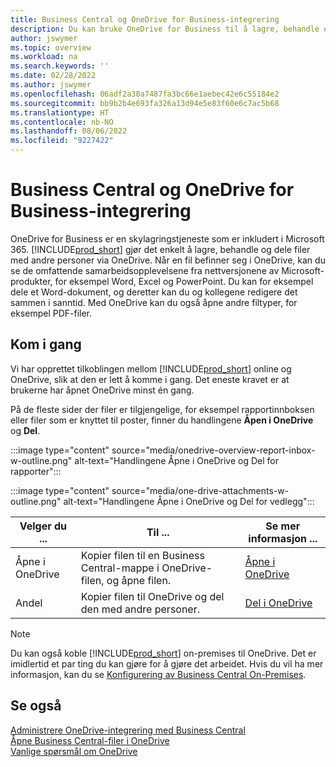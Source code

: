 ```yaml
---
title: Business Central og OneDrive for Business-integrering
description: Du kan bruke OneDrive for Business til å lagre, behandle og dele filer, for eksempel rapporter eller filvedlegg. Også hvis du staver det One Drive.
author: jswymer
ms.topic: overview
ms.workload: na
ms.search.keywords: ''
ms.date: 02/28/2022
ms.author: jswymer
ms.openlocfilehash: 06adf2a30a7487fa3bc66e1aebec42e6c55184e2
ms.sourcegitcommit: bb9b2b4e693fa326a13d94e5e83f60e6c7ac5b68
ms.translationtype: HT
ms.contentlocale: nb-NO
ms.lasthandoff: 08/06/2022
ms.locfileid: "9227422"
---
```

# <a name="business-central-and-onedrive-for-business-integration"></a>Business Central og OneDrive for Business-integrering

OneDrive for Business er en skylagringstjeneste som er inkludert i Microsoft 365. [!INCLUDE[prod_short](includes/prod_short.md)] gjør det enkelt å lagre, behandle og dele filer med andre personer via OneDrive. Når en fil befinner seg i OneDrive, kan du se de omfattende samarbeidsopplevelsene fra nettversjonene av Microsoft-produkter, for eksempel Word, Excel og PowerPoint. Du kan for eksempel dele et Word-dokument, og deretter kan du og kollegene redigere det sammen i sanntid. Med OneDrive kan du også åpne andre filtyper, for eksempel PDF-filer. 

## <a name="get-started"></a>Kom i gang

Vi har opprettet tilkoblingen mellom [!INCLUDE[prod_short](includes/prod_short.md)] online og OneDrive, slik at den er lett å komme i gang. Det eneste kravet er at brukerne har åpnet OneDrive minst én gang. 

På de fleste sider der filer er tilgjengelige, for eksempel rapportinnboksen eller filer som er knyttet til poster, finner du handlingene **Åpen i OneDrive** og **Del**.

:::image type="content" source="media/onedrive-overview-report-inbox-w-outline.png" alt-text="Handlingene Åpne i OneDrive og Del for rapporter":::


:::image type="content" source="media/one-drive-attachments-w-outline.png" alt-text="Handlingene Åpne i OneDrive og Del for vedlegg":::

|Velger du ...|Til ...|Se mer informasjon ...|
|---------|-----|----------------|
|Åpne i OneDrive|Kopier filen til en Business Central-mappe i OneDrive-filen, og åpne filen.|[Åpne i OneDrive](across-share-onedrive.md#open-in-onedrive) |
|Andel|Kopier filen til OneDrive og del den med andre personer.|[Del i OneDrive](across-share-onedrive.md#share) |

<!--
When you use the **Open in OneDrive** action for the first time, [!INCLUDE[prod_short](includes/prod_short.md)] does the following in your OneDrive:

1. Creates a folder named [!INCLUDE[prod_short](includes/prod_short.md)]. 
2. In the [!INCLUDE[prod_short](includes/prod_short.md)] folder, it creates another folder with the same name as the company you're working in. If you work in more than one company, it will create a folder for the company you're working in when you use the **Open in OneDrive** action. 
3. Puts a copy of the file you selected in the folder, and then opens the file. The next time you use the action, it only copies and opens the file. 

The folder and its content are private until you decide to share them with others. For example, you might decide to share content with one or more of your coworkers, or even people outside of your organization. For more information, see [Share OneDrive files and folders](https://support.microsoft.com/office/share-onedrive-files-and-folders-9fcc2f7d-de0c-4cec-93b0-a82024800c07) in the content for OneDrive.
-->

> [!NOTE]
> Du kan også koble [!INCLUDE[prod_short](includes/prod_short.md)] on-premises til OneDrive. Det er imidlertid et par ting du kan gjøre for å gjøre det arbeidet. Hvis du vil ha mer informasjon, kan du se [Konfigurering av Business Central On-Premises](admin-onedrive-integration.md#configuring-business-central-on-premises).

## <a name="see-also"></a>Se også

[Administrere OneDrive-integrering med Business Central](admin-onedrive-integration.md)  
[Åpne Business Central-filer i OneDrive](across-share-onedrive.md)  
[Vanlige spørsmål om OneDrive](admin-onedrive-faq.md)